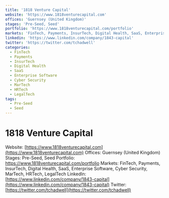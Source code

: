 ```yaml
---
title: '1818 Venture Capital'
website: 'https://www.1818venturecapital.com'
offices: 'Guernsey (United Kingdom)'
stages: 'Pre-Seed, Seed'
portfolio: 'https://www.1818venturecapital.com/portfolio'
markets: 'FinTech, Payments, InsurTech, Digital Health, SaaS, Enterprise Software, Cyber Security, MarTech, HRTech, LegalTech'
linkedin: 'https://www.linkedin.com/company/1843-capital'
twitter: 'https://twitter.com/tchadwell'
categories:
  - FinTech
  - Payments
  - InsurTech
  - Digital Health
  - SaaS
  - Enterprise Software
  - Cyber Security
  - MarTech
  - HRTech
  - LegalTech
tags:
  - Pre-Seed
  - Seed
---
```


# 1818 Venture Capital
Website: [https://www.1818venturecapital.com](https://www.1818venturecapital.com)
Offices: Guernsey (United Kingdom)
Stages: Pre-Seed, Seed
Portfolio: https://www.1818venturecapital.com/portfolio
Markets: FinTech, Payments, InsurTech, Digital Health, SaaS, Enterprise Software, Cyber Security, MarTech, HRTech, LegalTech
LinkedIn: [https://www.linkedin.com/company/1843-capital](https://www.linkedin.com/company/1843-capital)
Twitter: [https://twitter.com/tchadwell](https://twitter.com/tchadwell)
